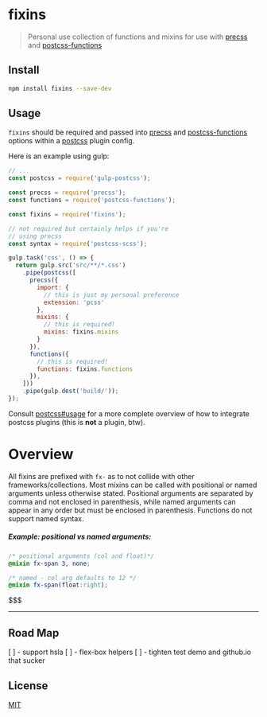 # fixins

> Personal use collection of functions and mixins for use with
  [precss][0] and [postcss-functions][1]

## Install

```sh
npm install fixins --save-dev
```

## Usage

`fixins` should be required and passed into
[precss][0] and [postcss-functions][1] options within
a [postcss][4] plugin config.

Here is an example using gulp:

```js
// ...
const postcss = require('gulp-postcss');

const precss = require('precss');
const functions = require('postcss-functions');

const fixins = require('fixins');

// not required but certainly helps if you're
// using precss
const syntax = require('postcss-scss');

gulp.task('css', () => {
  return gulp.src('src/**/*.css')
    .pipe(postcss([
      precss({
        import: {
          // this is just my personal preference
          extension: 'pcss'
        },
        mixins: {
          // this is required!
          mixins: fixins.mixins
        }
      }),
      functions({
        // this is required!
        functions: fixins.functions
      }),
    ]))
    .pipe(gulp.dest('build/'));
});
```

Consult [postcss#usage][3] for a more complete overview
of how to integrate postcss plugins (this is __not__ a plugin, btw).


# Overview

All fixins are prefixed with `fx-` as to not collide with other frameworks/collections.
Most mixins can be called with positional or named arguments unless otherwise stated.
Positional arguments are separated by comma and not enclosed in parenthesis, while named arguments
can appear in any order but must be enclosed in parenthesis. Functions do not support named syntax.

##### Example: positional vs named arguments:
```scss
/* positional arguments (col and float)*/
@mixin fx-span 3, none;

/* named - col arg defaults to 12 */
@mixin fx-span(float:right);
```

$$$

***

## Road Map

[ ] - support hsla
[ ] - flex-box helpers
[ ] - tighten test demo and github.io that sucker

## License
[MIT][2]

[0]: https://github.com/jonathantneal/precss
[1]: https://github.com/andyjansson/postcss-functions
[2]: http://lokua.net/license-mit.html
[3]: https://github.com/postcss/postcss#usage
[4]: https://github.com/postcss/postcss
